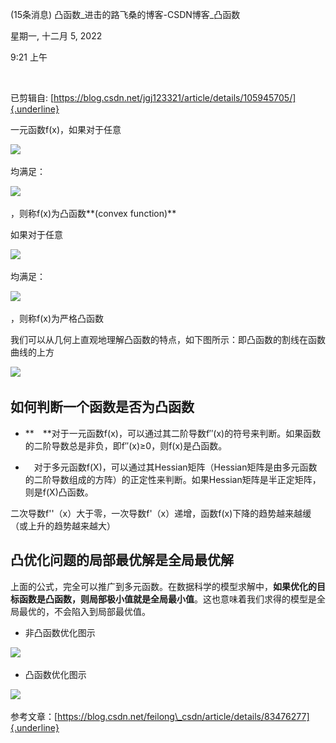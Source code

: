 (15条消息) 凸函数\_进击的路飞桑的博客-CSDN博客\_凸函数

星期一, 十二月 5, 2022

9:21 上午

 

已剪辑自: [https://blog.csdn.net/jgj123321/article/details/105945705/]{.underline}

一元函数f(x)，如果对于任意

![](..\..\..\assets\005_(15条消息)_凸函数_进击的路飞桑的博客-CSDN博客_凸函数_000.png)

均满足：

![](..\..\..\assets\005_(15条消息)_凸函数_进击的路飞桑的博客-CSDN博客_凸函数_001.png)

，则称f(x)为凸函数**(convex function)**

如果对于任意

![](..\..\..\assets\005_(15条消息)_凸函数_进击的路飞桑的博客-CSDN博客_凸函数_000.png)

均满足：

![](..\..\..\assets\005_(15条消息)_凸函数_进击的路飞桑的博客-CSDN博客_凸函数_002.png)

，则称f(x)为严格凸函数

我们可以从几何上直观地理解凸函数的特点，如下图所示：即凸函数的割线在函数曲线的上方

![](..\..\..\assets\005_(15条消息)_凸函数_进击的路飞桑的博客-CSDN博客_凸函数_003.png)

如何判断一个函数是否为凸函数
----------------------------

-   **　**对于一元函数f(x)，可以通过其二阶导数f′′(x)的符号来判断。如果函数的二阶导数总是非负，即f′′(x)≥0，则f(x)是凸函数。

-   　对于多元函数f(X)，可以通过其Hessian矩阵（Hessian矩阵是由多元函数的二阶导数组成的方阵）的正定性来判断。如果Hessian矩阵是半正定矩阵，则是f(X)凸函数。

二次导数f\'\'（x）大于零，一次导数f\'（x）递增，函数f(x)下降的趋势越来越缓（或上升的趋势越来越大）

凸优化问题的局部最优解是全局最优解
----------------------------------

上面的公式，完全可以推广到多元函数。在数据科学的模型求解中，**如果优化的目标函数是凸函数，则局部极小值就是全局最小值**。这也意味着我们求得的模型是全局最优的，不会陷入到局部最优值。

-   非凸函数优化图示

![](..\..\..\assets\005_(15条消息)_凸函数_进击的路飞桑的博客-CSDN博客_凸函数_004.png)

-   凸函数优化图示

![](..\..\..\assets\005_(15条消息)_凸函数_进击的路飞桑的博客-CSDN博客_凸函数_005.png)

参考文章：[https://blog.csdn.net/feilong\_csdn/article/details/83476277]{.underline}
